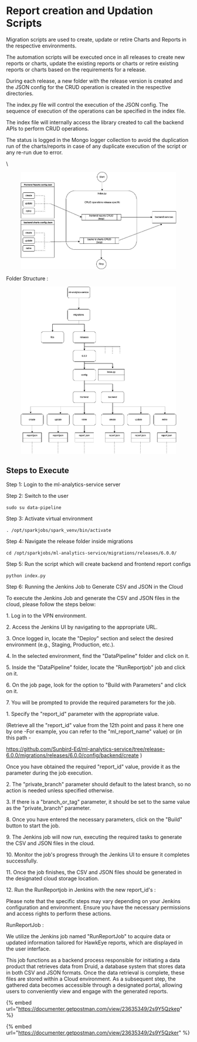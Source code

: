 # Report creation and Updation Scripts

Migration scripts are used to create, update or retire Charts and Reports in the respective environments.

The automation scripts will be executed once in all releases to create new reports or charts, update the existing reports or charts or retire existing reports or charts based on the requirements for a release.

During each release, a new folder with the release version is created and the JSON config for the CRUD operation is created in the respective directories.

The index.py file will control the execution of the JSON config. The sequence of execution of the operations can be specified in the index file.

The index file will internally access the library created to call the backend APIs to perform CRUD operations.

The status is logged in the Mongo logger collection to avoid the duplication run of the charts/reports in case of any duplicate execution of the script or any re-run due to error.

\\

<figure><img src="../../../../../.gitbook/assets/migration_scripts.jpg" alt=""><figcaption></figcaption></figure>

Folder Structure :

<figure><img src="../../../../../.gitbook/assets/migrations-folder-struct.drawio.png" alt=""><figcaption></figcaption></figure>

## Steps to Execute

Step 1: Login to the ml-analytics-service server

Step 2: Switch to the user

`sudo su data-pipeline`

Step 3: Activate virtual environment

`. /opt/sparkjobs/spark_venv/bin/activate`

Step 4: Navigate the release folder inside migrations

`cd /opt/sparkjobs/ml-analytics-service/migrations/releases/6.0.0/`

Step 5: Run the script which will create backend and frontend report configs

`python index.py`

Step 6: Running the Jenkins Job to Generate CSV and JSON in the Cloud

To execute the Jenkins Job and generate the CSV and JSON files in the cloud, please follow the steps below:

1\. Log in to the VPN environment.

2\. Access the Jenkins UI by navigating to the appropriate URL.

3\. Once logged in, locate the "Deploy" section and select the desired environment (e.g., Staging, Production, etc.).

4\. In the selected environment, find the "DataPipeline" folder and click on it.

5\. Inside the "DataPipeline" folder, locate the "RunReportjob" job and click on it.

6\. On the job page, look for the option to "Build with Parameters" and click on it.

7\. You will be prompted to provide the required parameters for the job.

1\. Specify the "report\_id" parameter with the appropriate value.

(Retrieve all the "report\_id" value from the 12th point and pass it here one by one -For example, you can refer to the "ml\_report\_name" value) or (in this path -

https://github.com/Sunbird-Ed/ml-analytics-service/tree/release-6.0.0/migrations/releases/6.0.0/config/backend/create )

Once you have obtained the required "report\_id" value, provide it as the parameter during the job execution.

2\. The "private\_branch" parameter should default to the latest branch, so no action is needed unless specified otherwise.

3\. If there is a "branch\_or\_tag" parameter, it should be set to the same value as the "private\_branch" parameter.

8\. Once you have entered the necessary parameters, click on the "Build" button to start the job.

9\. The Jenkins job will now run, executing the required tasks to generate the CSV and JSON files in the cloud.

10\. Monitor the job's progress through the Jenkins UI to ensure it completes successfully.

11\. Once the job finishes, the CSV and JSON files should be generated in the designated cloud storage location.

12\. Run the RunReportjob in Jenkins with the new report\_id's :

Please note that the specific steps may vary depending on your Jenkins configuration and environment. Ensure you have the necessary permissions and access rights to perform these actions.

RunReportJob :

We utilize the Jenkins job named "RunReportJob" to acquire data or updated information tailored for HawkEye reports, which are displayed in the user interface.

This job functions as a backend process responsible for initiating a data product that retrieves data from Druid, a database system that stores data in both CSV and JSON formats. Once the data retrieval is complete, these files are stored within a Cloud environment. As a subsequent step, the gathered data becomes accessible through a designated portal, allowing users to conveniently view and engage with the generated reports.

{% embed url="https://documenter.getpostman.com/view/23635349/2s9Y5Qzkep" %}

{% embed url="https://documenter.getpostman.com/view/23635349/2s9Y5Qzker" %}
